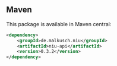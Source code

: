 ## Maven

This package is available in Maven central:
```xml
<dependency>
    <groupId>de.malkusch.niu</groupId>
    <artifactId>niu-api</artifactId>
    <version>0.3.2</version>
</dependency>
```
